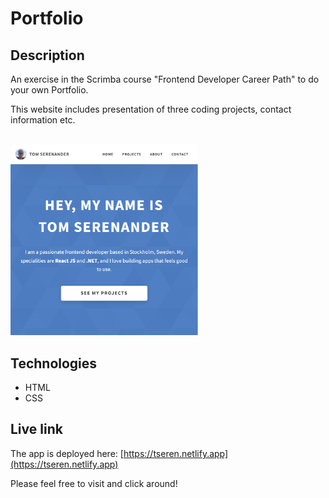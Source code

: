 # Portfolio

## Description
An exercise in the Scrimba course "Frontend Developer Career Path" to do your own Portfolio.

This website includes presentation of three coding projects, contact information etc.

<br/>
<img src="portfolio.png" alt="Screenshot." width="300px"/>

## Technologies
- HTML
- CSS

## Live link
The app is deployed here:
[https://tseren.netlify.app](https://tseren.netlify.app)

Please feel free to visit and click around!
